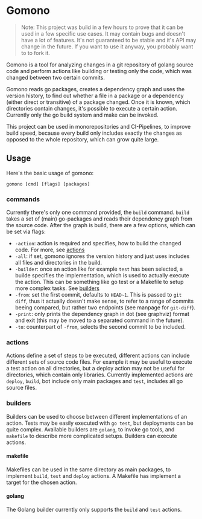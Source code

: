 # Gomono

> Note: This project was build in a few hours to prove that it can be used in a few specific use
> cases. It may contain bugs and doesn't have a lot of features. It's not
> guaranteed to be stable and it's API may change in the future. If you want
> to use it anyway, you probably want to to fork it.

Gomono is a tool for analyzing changes in a git repository of golang source code and
perform actions like building or testing only the code, which was changed
between two certain commits.

Gomono reads go packages, creates a dependency graph and uses the version history, to find out whether a file in a package or a dependency (either direct or transitive) of a package changed.
Once it is known, which directories contain changes, it's possible to execute a
certain action. Currently only the go build system and make can be invoked.

This project can be used in monorepositories and CI-Pipelines, to improve build
speed, because every build only includes exactly the changes as opposed to the
whole repository, which can grow quite large.

## Usage

Here's the basic usage of gomono:

```shell
gomono [cmd] [flags] [packages]
```

### commands

Currently there's only one command provided, the `build` command. `build` takes
a set of (main) go-packages and reads their dependency graph from the source code.
After the graph is build, there are a few options, which can be set via flags:

* `-action`: action is required and specifies, how to build the changed code.
  For more, see [actions](#actions)
* `-all`: if set, gomono ignores the version history and just uses includes all
  files and directories in the build.
* `-builder`: once an action like for example `test` has been selected, a builde
  specifies the implementation, which is used to actually execute the action.
  This can be something like go test or a Makefile to setup more complex tasks.
  See [builders](#builders)
* `-from`: set the first commit, defaults to `HEAD~1`. This is passed to `git
  diff`, thus it actually doesn't make sense, to refer to a range of commits
  beeing compared, but rather two endpoints (see manpage for `git-diff`).
* `-print`: only prints the dependency graph in dot (see graphviz) format and
  exit (this may be moved to a separated command in the future).
* `-to`: counterpart of `-from`, selects the second commit to be included.

### actions

Actions define a set of steps to be executed, different actions can include
different sets of source code files. For example it may be useful to execute a
test action on all directories, but a deploy action may not be useful for
directories, which contain only libraries. Currently implemented actions are
`deploy`, `build`, bot include only main packages and `test`, includes all go
source files.

### builders

Builders can be used to choose between different implementations of an action.
Tests may be easily executed with `go test`, but deployments can be quite
complex. Available builders are `golang`, to invoke go tools, and `makefile` to
describe more complicated setups. Builders can execute actions.

#### makefile

Makefiles can be used in the same directory as main packages, to implement
`build`, `test` and `deploy` actions. A Makefile has implement a target for the
chosen action.

#### golang

The Golang builder currently only supports the `build` and `test` actions.


